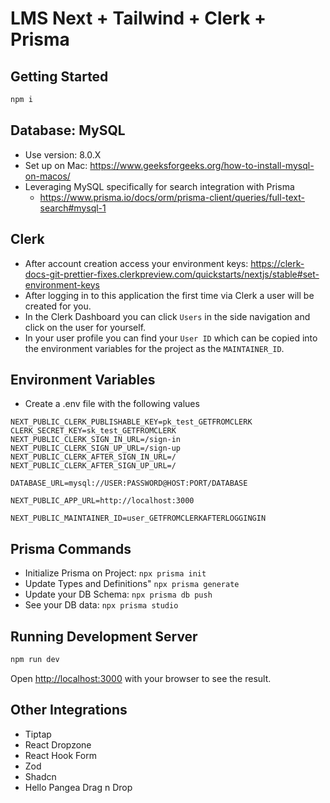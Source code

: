 # LMS Next + Tailwind + Clerk + Prisma

## Getting Started

```bash
npm i
```

## Database: MySQL

- Use version: 8.0.X
- Set up on Mac: https://www.geeksforgeeks.org/how-to-install-mysql-on-macos/
- Leveraging MySQL specifically for search integration with Prisma
  - https://www.prisma.io/docs/orm/prisma-client/queries/full-text-search#mysql-1

## Clerk

- After account creation access your environment keys: https://clerk-docs-git-prettier-fixes.clerkpreview.com/quickstarts/nextjs/stable#set-environment-keys
- After logging in to this application the first time via Clerk a user will be created for you.
- In the Clerk Dashboard you can click `Users` in the side navigation and click on the user for yourself.
- In your user profile you can find your `User ID` which can be copied into the environment variables for the project as the `MAINTAINER_ID`.

## Environment Variables

- Create a .env file with the following values

```
NEXT_PUBLIC_CLERK_PUBLISHABLE_KEY=pk_test_GETFROMCLERK
CLERK_SECRET_KEY=sk_test_GETFROMCLERK
NEXT_PUBLIC_CLERK_SIGN_IN_URL=/sign-in
NEXT_PUBLIC_CLERK_SIGN_UP_URL=/sign-up
NEXT_PUBLIC_CLERK_AFTER_SIGN_IN_URL=/
NEXT_PUBLIC_CLERK_AFTER_SIGN_UP_URL=/

DATABASE_URL=mysql://USER:PASSWORD@HOST:PORT/DATABASE

NEXT_PUBLIC_APP_URL=http://localhost:3000

NEXT_PUBLIC_MAINTAINER_ID=user_GETFROMCLERKAFTERLOGGINGIN
```

## Prisma Commands

- Initialize Prisma on Project: `npx prisma init`
- Update Types and Definitions" `npx prisma generate`
- Update your DB Schema: `npx prisma db push`
- See your DB data: `npx prisma studio`

## Running Development Server

```bash
npm run dev
```

Open [http://localhost:3000](http://localhost:3000) with your browser to see the result.

## Other Integrations

- Tiptap
- React Dropzone
- React Hook Form
- Zod
- Shadcn
- Hello Pangea Drag n Drop
